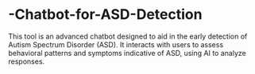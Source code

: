 # -Chatbot-for-ASD-Detection
This tool is an advanced chatbot designed to aid in the early detection of  Autism Spectrum Disorder (ASD). It interacts with users to assess behavioral patterns  and symptoms indicative of ASD, using AI to analyze responses.
